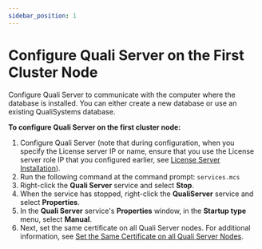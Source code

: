 ```yaml
---
sidebar_position: 1
---
```


# Configure Quali Server on the First Cluster Node

Configure Quali Server to communicate with the computer where the database is installed. You can either create a new database or use an existing QualiSystems database.

**To configure Quali Server on the first cluster node:**

1. Configure Quali Server (note that during configuration, when you specify the License server IP or name, ensure that you use the License server role IP that you configured earlier, see [License Server Installation](https://help.quali.com/Online%20Help/0.0/Portal/Content/HA-Install/Lcns-srv-instl.htm)).
2. Run the following command at the command prompt: `services.mcs`
3. Right-click the **Quali Server** service and select **Stop**.
4. When the service has stopped, right-click the **QualiServer** service and select **Properties**.
5. In the **Quali Server** service's **Properties** window, in the **Startup type** menu, select **Manual**.
6. Next, set the same certificate on all Quali Server nodes. For additional information, see [Set the Same Certificate on all Quali Server Nodes](https://help.quali.com/Online%20Help/0.0/Portal/Content/HA-Install/Sttng-sm-crtfct-on-all-Quali-srv-nds.htm).